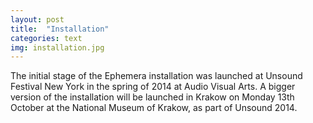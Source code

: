 ```yaml
---
layout: post
title:  "Installation"
categories: text
img: installation.jpg
---
```


The initial stage of the Ephemera installation was launched at Unsound Festival New York in the spring of 2014 at Audio Visual Arts.
A bigger version of the installation will be launched in Krakow on Monday 13th October at the National Museum of Krakow, as part of Unsound 2014. 
